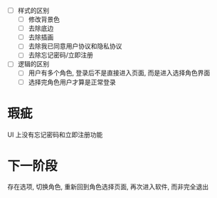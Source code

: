 - [ ] 样式的区别
  - [ ] 修改背景色
  - [ ] 去除底边
  - [ ] 去除插画
  - [ ] 去除我已同意用户协议和隐私协议
  - [ ] 去除忘记密码/立即注册
- [ ] 逻辑的区别
  - [ ] 用户有多个角色, 登录后不是直接进入页面, 而是进入选择角色界面
  - [ ] 选择完角色用户才算是正常登录

# 瑕疵
  UI 上没有忘记密码和立即注册功能
 
# 下一阶段
  存在选项, 切换角色, 重新回到角色选择页面, 再次进入软件, 而非完全退出
